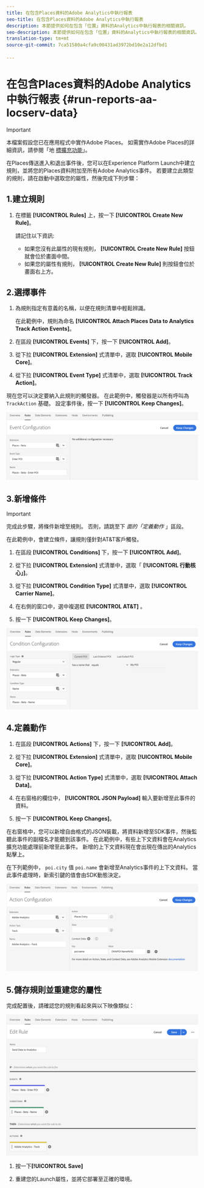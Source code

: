 ```yaml
---
title: 在包含Places資料的Adobe Analytics中執行報表
seo-title: 在包含Places資料的Adobe Analytics中執行報表
description: 本節提供如何在包含「位置」資料的Analytics中執行報表的相關資訊。
seo-description: 本節提供如何在包含「位置」資料的Analytics中執行報表的相關資訊。
translation-type: tm+mt
source-git-commit: 7ca51580a4cfa9c00431ad3972bd10e2a12dfbd1

---
```



# 在包含Places資料的Adobe Analytics中執行報表 {#run-reports-aa-locserv-data}

>[!IMPORTANT]
>
>本檔案假設您已在應用程式中實作Adobe Places。 如需實作Adobe Places的詳細資訊，請參閱「地 [標擴充功能](/help/places-ext-aep-sdks/places-extension/places-extension.md)」。

在Places傳送進入和退出事件後，您可以在Experience Platform Launch中建立規則，並將您的Places資料附加至所有Adobe Analytics事件。 若要建立此類型的規則，請在啟動中選取您的屬性，然後完成下列步驟：

## 1.建立規則

1. 在標籤 **[!UICONTROL Rules]** 上，按一下 **[!UICONTROL Create New Rule]**。

   請記住以下資訊:
   * 如果您沒有此屬性的現有規則， **[!UICONTROL Create New Rule]** 按鈕就會位於畫面中間。
   * 如果您的屬性有規則， **[!UICONTROL Create New Rule]** 則按鈕會位於畫面右上方。

## 2.選擇事件

1. 為規則指定有意義的名稱，以便在規則清單中輕鬆辨識。

   在此範例中，規則為命名 **[!UICONTROL Attach Places Data to Analytics Track Action Events]**。

2. 在區段 **[!UICONTROL Events]** 下，按一下 **[!UICONTROL Add]**。

3. 從下拉 **[!UICONTROL Extension]** 式清單中，選取 **[!UICONTROL Mobile Core]**。

4. 從下拉 **[!UICONTROL Event Type]** 式清單中，選取 **[!UICONTROL Track Action]**。

現在您可以決定要納入此規則的觸發器。 在此範例中，觸發器是以所有呼叫為 `TrackAction` 基礎。 設定事件後，按一下 **[!UICONTROL Keep Changes]**。

!["建立事件"](/help/assets/pt-selectEvent.png)


## 3.新增條件

>[!IMPORTANT]
>
>完成此步驟，將條件新增至規則。 否則，請跳至下 *面的「定義動作* 」區段。

在此範例中，會建立條件，讓規則僅針對AT&amp;T客戶觸發。

1. 在區段 **[!UICONTROL Conditions]** 下，按一下 **[!UICONTROL Add]**。

2. 從下拉 **[!UICONTROL Extension]** 式清單中，選取「 **[!UICONTORL 行動核心」]**。

3. 從下拉 **[!UICONTROL Condition Type]** 式清單中，選取 **[!UICONTROL Carrier Name]**。

4. 在右側的窗口中，選中複選框 **[!UICONTROL AT&T]** 。

5. 按一下 **[!UICONTROL Keep Changes]**。

!["建立條件"](/help/assets/pt-setCondition.png)

## 4.定義動作

1. 在區段 **[!UICONTROL Actions]** 下，按一下 **[!UICONTROL Add]**。

2. 從下拉 **[!UICONTROL Extension]** 式清單中，選取 **[!UICONTROL Mobile Core]**。

3. 從下拉 **[!UICONTROL Action Type]** 式清單中，選取 **[!UICONTROL Attach Data]**。

4. 在右窗格的欄位中， **[!UICONTROL JSON Payload]** 輸入要新增至此事件的資料。

5. 按一下 **[!UICONTROL Keep Changes]**。

在右窗格中，您可以新增自由格式的JSON裝載，將資料新增至SDK事件，然後監聽此事件的副檔名才能聽到該事件。 在此範例中，有些上下文資料會在Analytics擴充功能處理前新增至此事件。 新增的上下文資料現在會出現在傳出的Analytics點擊上。

在下列範例中， `poi.city` 值 `poi.name` 會新增至Analytics事件的上下文資料。 當此事件處理時，新索引鍵的值會由SDK動態決定。

![「建立動作」](/help/assets/pt-setAction.png)

## 5.儲存規則並重建您的屬性

完成配置後，請確認您的規則看起來與以下映像類似：

!["規則已完成。"](/help/assets/pt-ruleComplete.png)

1. 按一下&#x200B;**[!UICONTROL Save]**

2. 重建您的Launch屬性，並將它部署至正確的環境。
